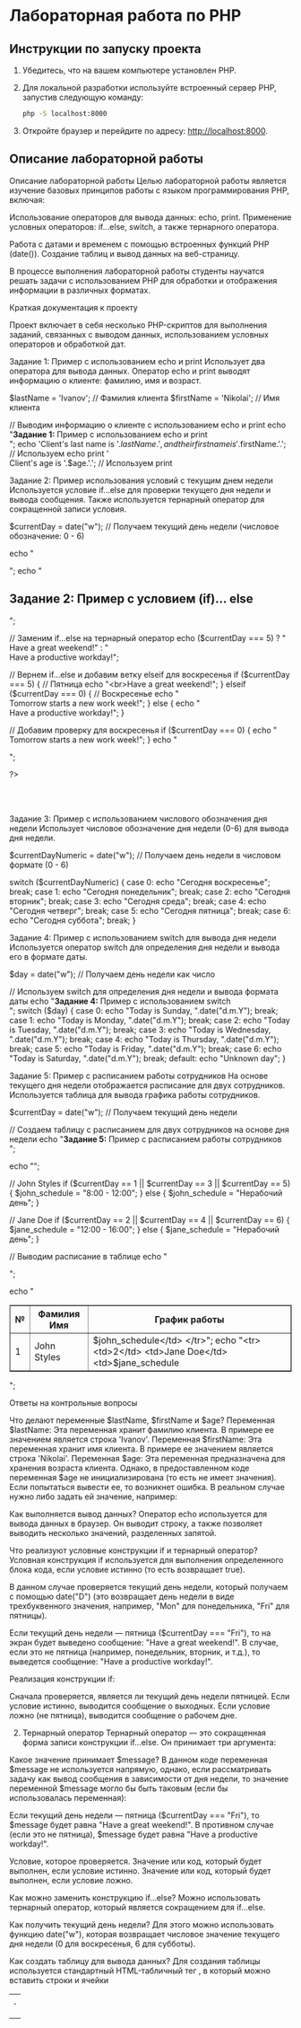 # Лабораторная работа по PHP

## Инструкции по запуску проекта

1. Убедитесь, что на вашем компьютере установлен PHP.
2. Для локальной разработки используйте встроенный сервер PHP, запустив следующую команду:

    ```bash
    php -S localhost:8000
    ```

3. Откройте браузер и перейдите по адресу: [http://localhost:8000](http://localhost:8000).

## Описание лабораторной работы

Описание лабораторной работы
Целью лабораторной работы является изучение базовых принципов работы с языком программирования PHP, включая:

Использование операторов для вывода данных: echo, print.
Применение условных операторов: if...else, switch, а также тернарного оператора.

Работа с датами и временем с помощью встроенных функций PHP (date()).
Создание таблиц и вывод данных на веб-страницу.

В процессе выполнения лабораторной работы студенты научатся решать задачи с использованием PHP для обработки и отображения информации в различных форматах.

Краткая документация к проекту

Проект включает в себя несколько PHP-скриптов для выполнения заданий, связанных с выводом данных, использованием условных операторов и обработкой дат.

Задание 1: Пример с использованием echo и print
Использует два оператора для вывода данных. Оператор echo и print выводят информацию о клиенте: фамилию, имя и возраст.

$lastName = 'Ivanov';  // Фамилия клиента
$firstName = 'Nikolai'; // Имя клиента

// Выводим информацию о клиенте с использованием echo и print
echo "<b>Задание 1:</b> Пример с использованием echo и print<br>";
echo 'Client\'s last name is '.$lastName.', and their first name is '.$firstName.'.'; // Используем echo
print '<br>Client\'s age is '.$age.'.'; // Используем print



Задание 2: Пример использования условий с текущим днем недели
Используется условие if...else для проверки текущего дня недели и вывода сообщения. Также используется тернарный оператор для сокращенной записи условия.


$currentDay = date("w");  // Получаем текущий день недели (числовое обозначение: 0 - 6)

echo "<div class='task'>";
echo "<h2>Задание 2: Пример с условием (if)... else</h2>";

// Заменим if...else на тернарный оператор
echo ($currentDay === 5) ? "<br>Have a great weekend!" : "<br>Have a productive workday!";

// Вернем if...else и добавим ветку elseif для воскресенья
if ($currentDay === 5) {  // Пятница
    echo "<br>Have a great weekend!";
} elseif ($currentDay === 0) {  // Воскресенье
    echo "<br>Tomorrow starts a new work week!";
} else {
    echo "<br>Have a productive workday!";
}

// Добавим проверку для воскресенья
if ($currentDay === 0) {
    echo "<br>Tomorrow starts a new work week!";
}
echo "</div>";

?>

<br><br>


Задание 3: Пример с использованием числового обозначения дня недели
Использует числовое обозначение дня недели (0-6) для вывода дня недели.

$currentDayNumeric = date("w"); // Получаем день недели в числовом формате (0 - 6)

switch ($currentDayNumeric) {
    case 0:
        echo "Сегодня воскресенье";
        break;
    case 1:
        echo "Сегодня понедельник";
        break;
    case 2:
        echo "Сегодня вторник";
        break;
    case 3:
        echo "Сегодня среда";
        break;
    case 4:
        echo "Сегодня четверг";
        break;
    case 5:
        echo "Сегодня пятница";
        break;
    case 6:
        echo "Сегодня суббота";
        break;
}

Задание 4: Пример с использованием switch для вывода дня недели
Используется оператор switch для определения дня недели и вывода его в формате даты.

$day = date("w");  // Получаем день недели как число

// Используем switch для определения дня недели и вывода формата даты
echo "<b>Задание 4:</b> Пример с использованием switch<br>";
switch ($day) {
   case 0:
       echo "Today is Sunday, ".date("d.m.Y");
       break;
   case 1:
       echo "Today is Monday, ".date("d.m.Y");
       break;
   case 2:
       echo "Today is Tuesday, ".date("d.m.Y");
       break;
   case 3:
       echo "Today is Wednesday, ".date("d.m.Y");
       break;
   case 4:
       echo "Today is Thursday, ".date("d.m.Y");
       break;
   case 5:
       echo "Today is Friday, ".date("d.m.Y");
       break;
   case 6:
       echo "Today is Saturday, ".date("d.m.Y");
       break;
   default:
       echo "Unknown day";
}


Задание 5: Пример с расписанием работы сотрудников
На основе текущего дня недели отображается расписание для двух сотрудников. Используется таблица для вывода графика работы сотрудников.

$currentDay = date("w");  // Получаем текущий день недели

// Создаем таблицу с расписанием для двух сотрудников на основе дня недели
echo "<b>Задание 5:</b> Пример с расписанием работы сотрудников<br>";

echo "<table border='1'>
      <tr>
      <th>№</th>
      <th>Фамилия Имя</th>
      <th>График работы</th>
      </tr>";

// John Styles
if ($currentDay == 1 || $currentDay == 3 || $currentDay == 5) {
    $john_schedule = "8:00 - 12:00";
} else {
    $john_schedule = "Нерабочий день";
}

// Jane Doe
if ($currentDay == 2 || $currentDay == 4 || $currentDay == 6) {
    $jane_schedule = "12:00 - 16:00";
} else {
    $jane_schedule = "Нерабочий день";
}

// Выводим расписание в таблице
echo "<tr>
        <td>1</td>
        <td>John Styles</td>
        <td>$john_schedule</td>
      </tr>";
echo "<tr>
        <td>2</td>
        <td>Jane Doe</td>
        <td>$jane_schedule</td>
      </tr>";

echo "</table>";

Ответы на контрольные вопросы

Что делают переменные $lastName, $firstName и $age?
Переменная $lastName: Эта переменная хранит фамилию клиента. В примере ее значением является строка 'Ivanov'.
Переменная $firstName: Эта переменная хранит имя клиента. В примере ее значением является строка 'Nikolai'.
Переменная $age: Эта переменная предназначена для хранения возраста клиента. Однако, в предоставленном коде переменная $age не инициализирована (то есть не имеет значения). Если попытаться вывести ее, то возникнет ошибка. В реальном случае нужно либо задать ей значение, например:

Как выполняется вывод данных?
Оператор echo используется для вывода данных в браузер. Он выводит строку, а также позволяет выводить несколько значений, разделенных запятой.

Что реализуют условные конструкции if и тернарный оператор?
Условная конструкция if используется для выполнения определенного блока кода, если условие истинно (то есть возвращает true). 

В данном случае проверяется текущий день недели, который получаем с помощью date("D") (это возвращает день недели в виде трехбуквенного значения, например, "Mon" для понедельника, "Fri" для пятницы).

Если текущий день недели — пятница ($currentDay === "Fri"), то на экран будет выведено сообщение: "Have a great weekend!".
В случае, если это не пятница (например, понедельник, вторник, и т.д.), то выведется сообщение: "Have a productive workday!".

Реализация конструкции if:

Сначала проверяется, является ли текущий день недели пятницей.
Если условие истинно, выводится сообщение о выходных.
Если условие ложно (не пятница), выводится сообщение о рабочем дне.

2. Тернарный оператор
Тернарный оператор — это сокращенная форма записи конструкции if...else. Он принимает три аргумента:

Какое значение принимает $message?
В данном коде переменная $message не используется напрямую, однако, если рассматривать задачу как вывод сообщения в зависимости от дня недели, то значение переменной $message могло бы быть таковым (если бы использовалась переменная):

Если текущий день недели — пятница ($currentDay === "Fri"), то $message будет равна "Have a great weekend!".
В противном случае (если это не пятница), $message будет равна "Have a productive workday!".

Условие, которое проверяется.
Значение или код, который будет выполнен, если условие истинно.
Значение или код, который будет выполнен, если условие ложно.

Как можно заменить конструкцию if...else? 
Можно использовать тернарный оператор, который является сокращением для if...else.

Как получить текущий день недели? Для этого можно использовать функцию date("w"), которая возвращает числовое значение текущего дня недели (0 для воскресенья, 6 для субботы).

Как создать таблицу для вывода данных? Для создания таблицы используется стандартный HTML-табличный тег <table>, в который можно вставить строки <tr> и ячейки <td>.
